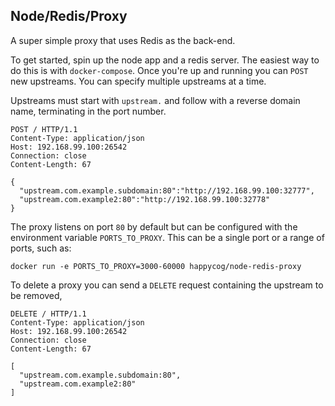 Node/Redis/Proxy
----

A super simple proxy that uses Redis as the back-end.

To get started, spin up the node app and a redis server. The easiest way to do this is with `docker-compose`. Once you're up and running you can `POST` new upstreams. You can specify multiple upstreams at a time.

Upstreams must start with `upstream.` and follow with a reverse domain name, terminating in the port number.

```
POST / HTTP/1.1
Content-Type: application/json
Host: 192.168.99.100:26542
Connection: close
Content-Length: 67

{
  "upstream.com.example.subdomain:80":"http://192.168.99.100:32777",
  "upstream.com.example2:80":"http://192.168.99.100:32778"
}
```

The proxy listens on port `80` by default but can be configured with the environment variable `PORTS_TO_PROXY`. This can be a single port or a range of ports, such as:

```
docker run -e PORTS_TO_PROXY=3000-60000 happycog/node-redis-proxy
```

To delete a proxy you can send a `DELETE` request containing the upstream to be removed,

```
DELETE / HTTP/1.1
Content-Type: application/json
Host: 192.168.99.100:26542
Connection: close
Content-Length: 67

[
  "upstream.com.example.subdomain:80",
  "upstream.com.example2:80"
]
```
